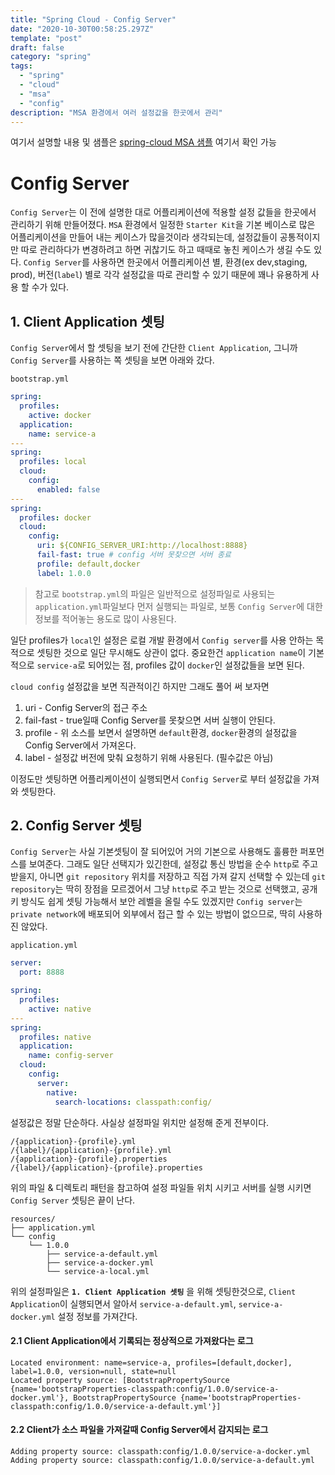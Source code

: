 ```yaml
---
title: "Spring Cloud - Config Server"
date: "2020-10-30T00:58:25.297Z"
template: "post"
draft: false
category: "spring"
tags:
  - "spring"
  - "cloud"
  - "msa"
  - "config"
description: "MSA 환경에서 여러 설정값을 한곳에서 관리"
---
```


여기서 설명할 내용 및 샘플은 [spring-cloud MSA 샘플](https://github.com/qweasd147/spring-cloud/tree/master/config-server) 여기서 확인 가능

# Config Server

`Config Server`는 이 전에 설명한 대로 어플리케이션에 적용할 설정 값들을 한곳에서 관리하기 위해 만들어졌다. `MSA` 환경에서 일정한 `Starter Kit`을 기본 베이스로 많은 어플리케이션을 만들어 내는 케이스가 많을것이라 생각되는데, 설정값들이 공통적이지만 따로 관리하다가 변경하려고 하면 귀찮기도 하고 때때로 놓친 케이스가 생길 수도 있다. `Config Server`를 사용하면 한곳에서 어플리케이션 별, 환경(ex dev,staging, prod), 버전(`label`) 별로 각각 설정값을 따로 관리할 수 있기 때문에 꽤나 유용하게 사용 할 수가 있다.

## 1. Client Application 셋팅

`Config Server`에서 할 셋팅을 보기 전에 간단한 `Client Application`, 그니까 `Config Server`를 사용하는 쪽 셋팅을 보면 아래와 갔다.

`bootstrap.yml`

```yaml
spring:
  profiles:
    active: docker
  application:
    name: service-a
---
spring:
  profiles: local
  cloud:
    config:
      enabled: false
---
spring:
  profiles: docker
  cloud:
    config:
      uri: ${CONFIG_SERVER_URI:http://localhost:8888}
      fail-fast: true # config 서버 못찾으면 서버 종료
      profile: default,docker
      label: 1.0.0
```

> 참고로 `bootstrap.yml`의 파일은 일반적으로 설정파일로 사용되는 `application.yml`파일보다 먼저 실행되는 파일로, 보통 `Config Server`에 대한 정보를 적어놓는 용도로 많이 사용된다.

일단 profiles가 `local`인 설정은 로컬 개발 환경에서 `Config server`를 사용 안하는 목적으로 셋팅한 것으로 일단 무시해도 상관이 없다. 중요한건 `application name`이 기본적으로 `service-a`로 되어있는 점, profiles 값이 `docker`인 설정값들을 보면 된다.

`cloud config` 설정값을 보면 직관적이긴 하지만 그래도 풀어 써 보자면

1. uri - Config Server의 접근 주소
2. fail-fast - true일때 Config Server를 못찾으면 서버 실행이 안된다.
3. profile - 위 소스를 보면서 설명하면 `default`환경, `docker`환경의 설정값을 Config Server에서 가져온다.
4. label - 설정값 버전에 맞춰 요청하기 위해 사용된다. (필수값은 아님)

이정도만 셋팅하면 어플리케이션이 실행되면서 `Config Server`로 부터 설정값을 가져와 셋팅한다.

## 2. Config Server 셋팅

`Config Server`는 사실 기본셋팅이 잘 되어있어 거의 기본으로 사용해도 훌륭한 퍼포먼스를 보여준다. 그래도 일단 선택지가 있긴한데, 설정값 통신 방법을 순수 `http`로 주고 받을지, 아니면 `git repository` 위치를 저장하고 직접 가져 갈지 선택할 수 있는데 `git repository`는 딱히 장점을 모르겠어서 그냥 `http`로 주고 받는 것으로 선택했고, 공개키 방식도 쉽게 셋팅 가능해서 보안 레벨을 올릴 수도 있겠지만 `Config server`는 `private network`에 배포되어 외부에서 접근 할 수 있는 방법이 없으므로, 딱히 사용하진 않았다.

`application.yml`

```yml
server:
  port: 8888

spring:
  profiles:
    active: native
---
spring:
  profiles: native
  application:
    name: config-server
  cloud:
    config:
      server:
        native:
          search-locations: classpath:config/
```

설정값은 정말 단순하다. 사실상 설정파일 위치만 설정해 준게 전부이다.

```
/{application}-{profile}.yml
/{label}/{application}-{profile}.yml
/{application}-{profile}.properties
/{label}/{application}-{profile}.properties
```

위의 파일 & 디렉토리 패턴을 참고하여 설정 파일들 위치 시키고 서버를 실행 시키면 `Config Server` 셋팅은 끝이 난다.

```
resources/
├── application.yml
└── config
    └── 1.0.0
        ├── service-a-default.yml
        ├── service-a-docker.yml
        └── service-a-local.yml
```

위의 설정파일은 **`1. Client Application 셋팅`** 을 위해 셋팅한것으로, `Client Application`이 실행되면서 알아서 `service-a-default.yml`, `service-a-docker.yml` 설정 정보를 가져간다.

#### 2.1 Client Application에서 기록되는 정상적으로 가져왔다는 로그

```
Located environment: name=service-a, profiles=[default,docker], label=1.0.0, version=null, state=null
Located property source: [BootstrapPropertySource {name='bootstrapProperties-classpath:config/1.0.0/service-a-docker.yml'}, BootstrapPropertySource {name='bootstrapProperties-classpath:config/1.0.0/service-a-default.yml'}]
```

#### 2.2 Client가 소스 파일을 가져갈때 Config Server에서 감지되는 로그

```
Adding property source: classpath:config/1.0.0/service-a-docker.yml
Adding property source: classpath:config/1.0.0/service-a-default.yml

```
